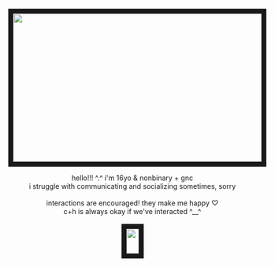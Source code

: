 <p align="center">
<img src="https://files.catbox.moe/epmz6i.png" width="700" height="300" border="10"/>
</p>
<p align="center">  
hello!!! ^.^ i'm 16yo & nonbinary + gnc
<br>
i struggle with communicating and socializing sometimes, sorry 
<br>
<br>
interactions are encouraged! they make me happy ♡
<br>
c+h is always okay if we've interacted ^__^
<br>
<br> 
<img src="https://files.catbox.moe/tmwf0p.gif" width="25" height="50" border="10"/>     
</p>
